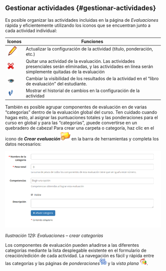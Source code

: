 ## Gestionar actividades {#gestionar-actividades}

Es posible organizar las actividades incluidas en la página de _Evaluaciones_ rápida y eficientemente utilizando los iconos que se encuentran junto a cada actividad individual:

| Iconos | Funciones |
| --- | --- |
| ![](../assets/graphics202.png) | Actualizar la configuración de la actividad (título, ponderación, etc.) |
| ![](../assets/graphics203.png) | Quitar una actividad de la evaluación. Las actividades presenciales serán eliminadas, y las actividades en línea serán simplemente quitadas de la evaluación |
| ![](../assets/graphics204.png) | Cambiar la visibilidad de los resultados de la actividad en el “libro de evaluación” del estudiante. |
| ![](../assets/images145.png) | Mostrar el historial de cambios en la configuración de la actividad |

También es posible agrupar componentes de evaluación en de varias “categorías” dentro de la evaluación global del curso. Ten cuidado cuando hagas esto, al asignar las puntuaciones totales y las ponderaciones para el curso en global y para las “categorías”, ¡puede convertirse en un quebradero de cabeza! Para crear una carpeta o categoría, haz clic en el icono de _**Crear evaluación**_![](../assets/graphics205.png) en la barra de herramientas y completa los datos necesarios:

![](../assets/graficos111.png)

*Ilustración 129: Evaluaciones – crear categorías*

Los componentes de evaluación pueden añadirse a las diferentes categorías mediante la lista desplegable existente en el formulario de creación/edición de cada actividad. La navegación es fácil y rápida entre las categorías y las páginas de _ponderaciones_![](../assets/graphics207.png) y la _vista plana_ ![](../assets/graphics206.png).